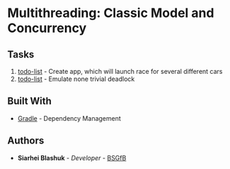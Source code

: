 # Multithreading: Classic Model and Concurrency

## Tasks

1. [todo-list](race/README.md) - Create app, which will launch race for several different cars
1. [todo-list](deadlock/README.md) - Emulate none trivial deadlock

## Built With

* [Gradle](https://gradle.org/) - Dependency Management

## Authors

* **Siarhei Blashuk** - *Developer* - [BSGfB](https://github.com/BSGfB)
